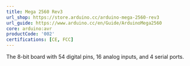 ```yaml
---
title: Mega 2560 Rev3
url_shop: https://store.arduino.cc/arduino-mega-2560-rev3
url_guide: https://www.arduino.cc/en/Guide/ArduinoMega2560
core: arduino:avr
productCode: '002'
certifications: [CE, FCC]
---
```


The 8-bit board with 54 digital pins, 16 analog inputs, and 4 serial ports.
